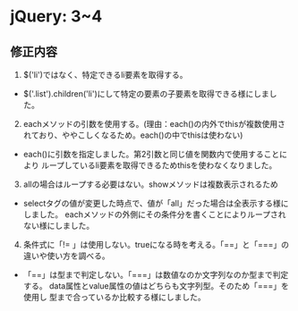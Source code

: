 # jQuery: 3~4
## 修正内容

1. $('li')ではなく、特定できるli要素を取得する。
  - $('.list').children('li')にして特定の要素の子要素を取得できる様にしました。
    
2. eachメソッドの引数を使用する。(理由：each()の内外でthisが複数使用されており、ややこしくなるため。each()の中でthisは使わない)
  - each()に引数を指定しました。第2引数と同じ値を関数内で使用することにより
  ループしているli要素を取得できるためthisを使わなくなりました。

3. allの場合はループする必要はない。showメソッドは複数表示されるため
  - selectタグの値が変更した時点で、値が「all」だった場合は全表示する様にしました。
    eachメソッドの外側にその条件分を書くことによりループされない様にしました。 

4. 条件式に「!= 」は使用しない。trueになる時を考える。「==」と「===」の違いや使い方を調べる。
  - 「==」は型まで判定しない。「===」は数値なのか文字列なのか型まで判定する。
     data属性とvalue属性の値はどちらも文字列型。そのため「===」を使用し
     型まで合っているか比較する様にしました。